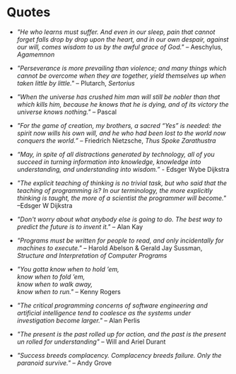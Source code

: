 # Quotes

- _"He who learns must suffer. And even in our sleep, pain that cannot forget falls drop by drop upon the heart, and in our own despair, against our will, comes wisdom to us by the awful grace of God."_ – Aeschylus, _Agamemnon_

- _"Perseverance is more prevailing than violence; and many things which cannot be overcome when they are together, yield themselves up when taken little by little."_ – Plutarch, _Sertorius_

- _"When the universe has crushed him man will still be nobler than that which kills him, because he knows that he is dying, and of its victory the universe knows nothing."_ – Pascal

- _"For the game of creation, my brothers, a sacred “Yes” is needed: the spirit now wills his own will, and he who had been lost to the world now conquers the world.”_ – Friedrich Nietzsche, _Thus Spoke Zarathustra_

- _“May, in spite of all distractions generated by technology, all of you succeed in turning information into knowledge, knowledge into understanding, and understanding into wisdom.”_ - Edsger Wybe Dijkstra

- _"The explicit teaching of thinking is no trivial task, but who said that the teaching of programming is? In our terminology, the more explicitly thinking is taught, the more of a scientist the programmer will become."_ –Edsger W Dijkstra

- _"Don't worry about what anybody else is going to do. The best way to predict the future is to invent it."_ – Alan Kay

- _"Programs must be written for people to read, and only incidentally for machines to execute."_ – Harold Abelson & Gerald Jay Sussman, _Structure and Interpretation of Computer Programs_

- _"You gotta know when to hold ’em,\
  know when to fold ’em,\
  know when to walk away,\
  know when to run."_ – Kenny Rogers

- _"The critical programming concerns of software engineering and artificial intelligence tend to coalesce as the systems under investigation become larger."_ – Alan Perlis

- _"The present is the past rolled up for action, and the past is the present un­ rolled for understanding"_ – Will and Ariel Durant

- _"Success breeds complacency. Complacency breeds failure. Only the paranoid survive."_ – Andy Grove
